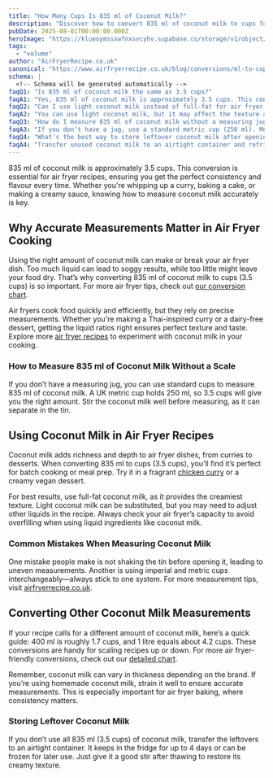 ```yaml
---
title: "How Many Cups Is 835 ml of Coconut Milk?"
description: "Discover how to convert 835 ml of coconut milk to cups for perfect air fryer recipes every time. Get precise measurements now!"
pubDate: 2025-08-01T00:00:00.000Z
heroImage: "https://klueoymssxwfnxsvcyhv.supabase.co/storage/v1/object/public/Shmucket/how-many-cups-is-835-ml-of-coconut-milk.webp"
tags:
  - "volume"
author: "AirFryerRecipe.co.uk"
canonical: "https://www.airfryerrecipe.co.uk/blog/conversions/ml-to-cups/how-many-cups-is-835-ml-of-coconut-milk"
schema: |
  <!-- Schema will be generated automatically -->
faqQ1: "Is 835 ml of coconut milk the same as 3.5 cups?"
faqA1: "Yes, 835 ml of coconut milk is approximately 3.5 cups. This conversion is based on the UK metric cup measurement of 250 ml per cup. Always stir the coconut milk well before measuring for accuracy."
faqQ2: "Can I use light coconut milk instead of full-fat for air fryer recipes?"
faqA2: "You can use light coconut milk, but it may affect the texture and richness of your dish. Full-fat coconut milk works best for creamy sauces and desserts. Adjust other liquids if needed to maintain the right consistency."
faqQ3: "How do I measure 835 ml of coconut milk without a measuring jug?"
faqA3: "If you don’t have a jug, use a standard metric cup (250 ml). Measure out 3 full cups (750 ml) and add half a cup (125 ml) to reach 835 ml. Stir the coconut milk first to ensure an even mix."
faqQ4: "What’s the best way to store leftover coconut milk after opening?"
faqA4: "Transfer unused coconut milk to an airtight container and refrigerate for up to 4 days. For longer storage, freeze it in portions. Thawed coconut milk may separate, so give it a good stir before using."
---
```

<p>835 ml of coconut milk is approximately 3.5 cups. This conversion is essential for air fryer recipes, ensuring you get the perfect consistency and flavour every time. Whether you're whipping up a curry, baking a cake, or making a creamy sauce, knowing how to measure coconut milk accurately is key.</p>  

<h2>Why Accurate Measurements Matter in Air Fryer Cooking</h2>  
<p>Using the right amount of coconut milk can make or break your air fryer dish. Too much liquid can lead to soggy results, while too little might leave your food dry. That’s why converting 835 ml of coconut milk to cups (3.5 cups) is so important. For more air fryer tips, check out <a href=https://www.airfryerrecipe.co.uk/air-fryer-conversion-chart>our conversion chart</a>.</p>  

<p>Air fryers cook food quickly and efficiently, but they rely on precise measurements. Whether you're making a Thai-inspired curry or a dairy-free dessert, getting the liquid ratios right ensures perfect texture and taste. Explore more <a href=https://www.airfryerrecipe.co.uk/recipes>air fryer recipes</a> to experiment with coconut milk in your cooking.</p>  

<h3>How to Measure 835 ml of Coconut Milk Without a Scale</h3>  
<p>If you don’t have a measuring jug, you can use standard cups to measure 835 ml of coconut milk. A UK metric cup holds 250 ml, so 3.5 cups will give you the right amount. Stir the coconut milk well before measuring, as it can separate in the tin.</p>  

<h2>Using Coconut Milk in Air Fryer Recipes</h2>  
<p>Coconut milk adds richness and depth to air fryer dishes, from curries to desserts. When converting 835 ml to cups (3.5 cups), you’ll find it’s perfect for batch cooking or meal prep. Try it in a fragrant <a href=https://www.airfryerrecipe.co.uk/recipe-category/chicken>chicken curry</a> or a creamy vegan dessert.</p>  

<p>For best results, use full-fat coconut milk, as it provides the creamiest texture. Light coconut milk can be substituted, but you may need to adjust other liquids in the recipe. Always check your air fryer’s capacity to avoid overfilling when using liquid ingredients like coconut milk.</p>  

<h3>Common Mistakes When Measuring Coconut Milk</h3>  
<p>One mistake people make is not shaking the tin before opening it, leading to uneven measurements. Another is using imperial and metric cups interchangeably—always stick to one system. For more measurement tips, visit <a href=https://www.airfryerrecipe.co.uk>airfryerrecipe.co.uk</a>.</p>  

<h2>Converting Other Coconut Milk Measurements</h2>  
<p>If your recipe calls for a different amount of coconut milk, here’s a quick guide: 400 ml is roughly 1.7 cups, and 1 litre equals about 4.2 cups. These conversions are handy for scaling recipes up or down. For more air fryer-friendly conversions, check out our <a href=https://www.airfryerrecipe.co.uk/air-fryer-conversion-chart>detailed chart</a>.</p>  

<p>Remember, coconut milk can vary in thickness depending on the brand. If you’re using homemade coconut milk, strain it well to ensure accurate measurements. This is especially important for air fryer baking, where consistency matters.</p>  

<h3>Storing Leftover Coconut Milk</h3>  
<p>If you don’t use all 835 ml (3.5 cups) of coconut milk, transfer the leftovers to an airtight container. It keeps in the fridge for up to 4 days or can be frozen for later use. Just give it a good stir after thawing to restore its creamy texture.</p>

